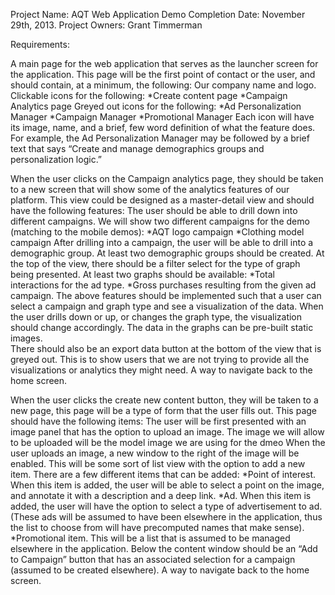 Project Name: AQT Web Application Demo
Completion Date: November 29th, 2013.
Project Owners: Grant Timmerman

Requirements:

A main page for the web application that serves as the launcher screen for the application.  This page will be the first point of contact or the user, and should contain, at a minimum, the following:
Our company name and logo.
Clickable icons for the following:
*Create content page
*Campaign Analytics page
Greyed out icons for the following:
*Ad Personalization Manager
*Campaign Manager
*Promotional Manager
Each icon will have its image, name, and a brief,  few word definition of what the feature does.  For example, the Ad Personalization Manager may be followed by a brief text that says “Create and manage demographics groups and personalization logic.”

When the user clicks on the Campaign analytics page, they should be taken to a new screen that will show some of the analytics features of our platform.  This view could be designed as a master-detail view and should have the following features:
The user should be able to drill down into different campaigns.  We will show two different campaigns for the demo (matching to the mobile demos):
*AQT logo campaign
*Clothing model campaign
After drilling into a campaign, the user will be able to drill into a demographic group.  At least two demographic groups should be created.
At the top of the view, there should be a filter select for the type of graph being presented.  At least two graphs should be available:
*Total interactions for the ad type.
*Gross purchases resulting from the given ad campaign.
The above features should be implemented such that a user can select a campaign and graph type and see a visualization of the data.  When the user drills down or up, or changes the graph type, the visualization should change accordingly.  The data in the graphs can be pre-built static images.  
There should also be an export data button at the bottom of the view that is greyed out.  This is to show users that we are not trying to provide all the visualizations or analytics they might need.
A way to navigate back to the home screen.

When the user clicks the create new content button, they will be taken to a new page, this page will be a type of form that the user fills out.  This page should have the following items:
The user will be first presented with an image panel that has the option to upload an image.  The image we will allow to be uploaded will be the model image we are using for the dmeo
When the user uploads an image, a new window to the right of the image will be enabled. This will be some sort of list view with the option to add a new item.  There are a few different items that can be added:
*Point of interest.  When this item is added, the user will be able to select a point on the image, and annotate it with a description and a deep link.
*Ad. When this item is added, the user will have the option to select a type of advertisement to ad.   (These ads will be assumed to have been elsewhere in the application, thus the list to choose from will have precomputed names that make sense).
*Promotional item.  This will be a list that is assumed to be managed elsewhere in the application.
Below the content window should be an “Add to Campaign” button that has an associated selection for a campaign (assumed to be created elsewhere).
A way to navigate back to the home screen.
